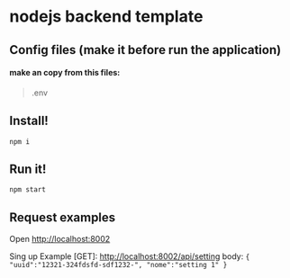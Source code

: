 # nodejs backend template

## Config files (make it before run the application)
#### make an copy from this files:
> .env

## Install!
```
npm i
```

## Run it!

```
npm start
```


## Request examples

Open [http://localhost:8002](http://localhost:8002)

Sing up Example [GET]:
[http://localhost:8002/api/setting](http://localhost:8002/api/setting)
body:
`{
    "uuid":"12321-324fdsfd-sdf1232-",
    "nome":"setting 1"
}`